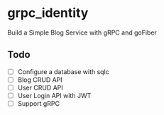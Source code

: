 # grpc_identity

Build a Simple Blog Service with gRPC and goFiber

## Todo
- [ ] Configure a database with sqlc
- [ ] Blog CRUD API
- [ ] User CRUD API
- [ ] User Login API with JWT
- [ ] Support gRPC
